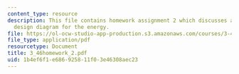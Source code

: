 ```yaml
---
content_type: resource
description: This file contains homework assignment 2 which discusses about property
  design diagram for the energy.
file: https://ol-ocw-studio-app-production.s3.amazonaws.com/courses/3-46-photonic-materials-and-devices-spring-2006/1b4ef6f1e686925811f03e46308aec23_3_46homework_2.pdf
file_type: application/pdf
resourcetype: Document
title: 3_46homework_2.pdf
uid: 1b4ef6f1-e686-9258-11f0-3e46308aec23
---
```


